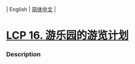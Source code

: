 | English | [简体中文](README.md) |

# [LCP 16. 游乐园的游览计划](https://leetcode-cn.com/problems/you-le-yuan-de-you-lan-ji-hua)
 ### Description
